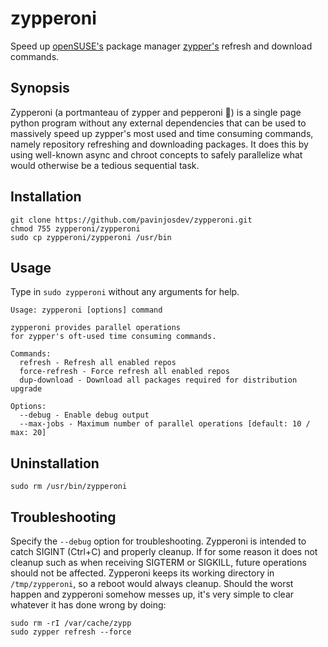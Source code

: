 # zypperoni
Speed up [openSUSE's](https://en.wikipedia.org/wiki/OpenSUSE) package manager [zypper's](https://en.wikipedia.org/wiki/ZYpp) refresh and download commands.

## Synopsis
Zypperoni (a portmanteau of zypper and pepperoni 🍕) is a single page python program without any external dependencies that can be used to massively speed up
zypper's most used and time consuming commands, namely repository refreshing and downloading packages.
It does this by using well-known async and chroot concepts to safely parallelize what would otherwise be a tedious sequential task.

## Installation
```
git clone https://github.com/pavinjosdev/zypperoni.git
chmod 755 zypperoni/zypperoni
sudo cp zypperoni/zypperoni /usr/bin
```

## Usage
Type in `sudo zypperoni` without any arguments for help.

```
Usage: zypperoni [options] command

zypperoni provides parallel operations
for zypper's oft-used time consuming commands.

Commands:
  refresh - Refresh all enabled repos
  force-refresh - Force refresh all enabled repos
  dup-download - Download all packages required for distribution upgrade

Options:
  --debug - Enable debug output
  --max-jobs - Maximum number of parallel operations [default: 10 / max: 20]
```

## Uninstallation
```
sudo rm /usr/bin/zypperoni
```

## Troubleshooting
Specify the `--debug` option for troubleshooting.
Zypperoni is intended to catch SIGINT (Ctrl+C) and properly cleanup.
If for some reason it does not cleanup such as when receiving SIGTERM or SIGKILL, future operations should not be affected.
Zypperoni keeps its working directory in `/tmp/zypperoni`, so a reboot would always cleanup.
Should the worst happen and zypperoni somehow messes up, it's very simple to clear whatever it has done wrong by doing:
```
sudo rm -rI /var/cache/zypp
sudo zypper refresh --force
```
